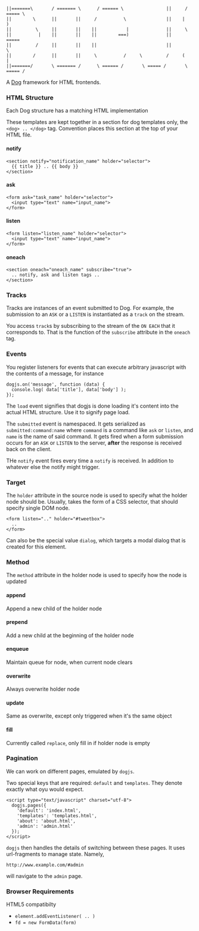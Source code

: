 
    ||=======\       / ======= \      / ====== \                ||     / ===== \
    ||        \      ||       ||     /          \               ||    |         )
    ||         \     ||       ||    ||           |              ||     \
    ||          |    ||       ||    ||        ===)              ||       =====
    ||         /     ||       ||    ||                          ||             \
    ||        /      ||       ||     \          /     \         /     (         |
    ||=======/       \ ======= /      \ ====== /       \ ===== /       \ ===== /

A [Dog](http://dog-lang.org) framework for HTML frontends.

### HTML Structure
Each Dog structure has a matching HTML implementation

These templates are kept together in a section for dog
templates only, the `<dog> .. </dog>` tag.
Convention places this section at the top of your HTML
file.

#### notify

    <section notify="notification_name" holder="selector">
      {{ title }} .. {{ body }}
    </section>

#### ask

    <form ask="task_name" holder="selector">
      <input type="text" name="input_name">
    </form>

#### listen

    <form listen="listen_name" holder="selector">
      <input type="text" name="input_name">
    </form>

#### oneach

    <section oneach="oneach_name" subscribe="true">
      .. notify, ask and listen tags ..
    </section>

### Tracks
Tracks are instances of an event submitted to Dog.
For example, the submission to an `ASK` or a `LISTEN` is instantiated as a `track` on the
stream.

You access `track`s by subscribing to the stream of the `ON EACH` that it corresponds to.
That is the function of the `subscribe` attribute in the `oneach` tag.

### Events
You register listeners for events that can execute arbitrary javascript
with the contents of a message, for instance

    dogjs.on('message', function (data) {
      console.log( data['title'], data['body'] );
    });

The `load` event signifies that dogjs is done loading it's content into
the actual HTML structure. Use it to signify page load.

The `submitted` event is namespaced. It gets serialized as `submitted:command:name`
where `command` is a command like `ask` or `listen`, and `name` is the name of
said command. It gets fired when a form submission occurs for an `ASK` or `LISTEN`
to the server, **after** the response is received back on the client.

THe `notify` event fires every time a `notify` is received. In addition to
whatever else the notify might trigger.

### Target
The `holder` attribute in the source node is used to specify what the
holder node should be.
Usually, takes the form of a CSS selector, that should specify single DOM node.

    <form listen=".." holder="#tweetbox">
      ..
    </form>

Can also be the special value `dialog`, which targets a modal dialog that is
created for this element.

### Method
The `method` attribute in the holder node is used to specify
how the node is updated

#### append
Append a new child of the holder node

#### prepend
Add a new child at the beginning of the holder node

#### enqueue
Maintain queue for node, when current node clears

#### overwrite
Always overwrite holder node

#### update
Same as overwrite, except only triggered when it's the same object

#### fill
Currently called `replace`, only fill in if holder node is empty

### Pagination
We can work on different pages, emulated by `dogjs`.

Two special keys that are required: `default` and `templates`.
They denote exactly what oyu would expect.

    <script type="text/javascript" charset="utf-8">
      dogjs.pages({
        'default': 'index.html',
        'templates': 'templates.html',
        'about': 'about.html',
        'admin': 'admin.html'
      });
    </script>

`dogjs` then handles the details of switching between these pages.
It uses url-fragments to manage state. Namely,

    http://www.example.com/#admin

will navigate to the `admin` page.

### Browser Requirements
HTML5 compatibilty

- `element.addEventListener( .. )`
- `fd = new FormData(form)`

